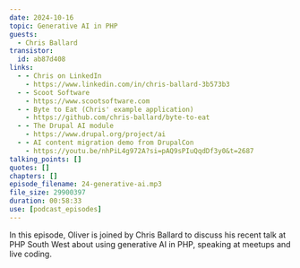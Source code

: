 ```yaml
---
date: 2024-10-16
topic: Generative AI in PHP
guests:
  - Chris Ballard
transistor:
  id: ab87d408
links:
  - - Chris on LinkedIn
    - https://www.linkedin.com/in/chris-ballard-3b573b3
  - - Scoot Software
    - https://www.scootsoftware.com
  - - Byte to Eat (Chris' example application)
    - https://github.com/chris-ballard/byte-to-eat
  - - The Drupal AI module
    - https://www.drupal.org/project/ai
  - - AI content migration demo from DrupalCon
    - https://youtu.be/nhPiL4g972A?si=pAQ9sPIuQqdDf3y0&t=2687
talking_points: []
quotes: []
chapters: []
episode_filename: 24-generative-ai.mp3
file_size: 29900397
duration: 00:58:33
use: [podcast_episodes]
---
```


In this episode, Oliver is joined by Chris Ballard to discuss his recent talk at PHP South West about using generative AI in PHP, speaking at meetups and live coding.
